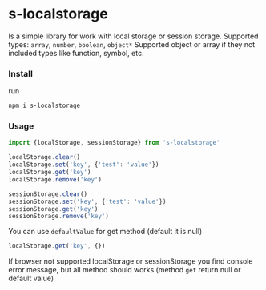 # s-localstorage
Is a simple library for work with local storage or session storage. Supported types:
`array`, `number`, `boolean`, `object*`
Supported object or array if they not included types like function, symbol, etc.
### Install
run 
```bash
npm i s-localstorage
```
### Usage
```js
import {localStorage, sessionStorage} from 's-localstorage'

localStorage.clear()
localStorage.set('key', {'test': 'value'})
localStorage.get('key')
localStorage.remove('key')

sessionStorage.clear()
sessionStorage.set('key', {'test': 'value'})
sessionStorage.get('key')
sessionStorage.remove('key')
```
You can use `defaultValue` for get method (default it is null)

```js
localStorage.get('key', {})
``` 
If browser not supported localStorage or sessionStorage you find console error message, 
but all method should works (method `get` return null or default value)
